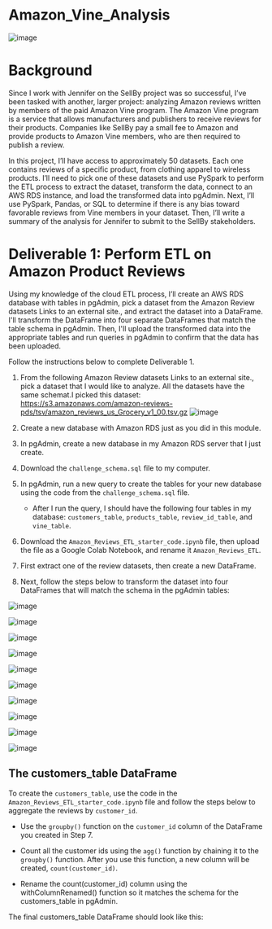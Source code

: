 # Amazon_Vine_Analysis

![image](https://user-images.githubusercontent.com/112348240/216741112-8b3b8ff7-0ba2-4707-b83a-7547fe382c30.png)

# Background
Since I work with Jennifer on the SellBy project was so successful, I’ve been tasked with another, larger project: analyzing Amazon reviews written by members of the paid Amazon Vine program. The Amazon Vine program is a service that allows manufacturers and publishers to receive reviews for their products. Companies like SellBy pay a small fee to Amazon and provide products to Amazon Vine members, who are then required to publish a review.

In this project, I’ll have access to approximately 50 datasets. Each one contains reviews of a specific product, from clothing apparel to wireless products. I’ll need to pick one of these datasets and use PySpark to perform the ETL process to extract the dataset, transform the data, connect to an AWS RDS instance, and load the transformed data into pgAdmin. Next, I’ll use PySpark, Pandas, or SQL to determine if there is any bias toward favorable reviews from Vine members in your dataset. Then, I’ll write a summary of the analysis for Jennifer to submit to the SellBy stakeholders.

# **Deliverable 1: Perform ETL on Amazon Product Reviews** 

Using my knowledge of the cloud ETL process, I’ll create an AWS RDS database with tables in pgAdmin, pick a dataset from the Amazon Review datasets Links to an external site., and extract the dataset into a DataFrame. I'll transform the DataFrame into four separate DataFrames that match the table schema in pgAdmin. Then, I'll upload the transformed data into the appropriate tables and run queries in pgAdmin to confirm that the data has been uploaded.

Follow the instructions below to complete Deliverable 1.

1. From the following Amazon Review datasets Links to an external site., pick a dataset that I would like to analyze. All the datasets have the same schemat.I picked this dataset: https://s3.amazonaws.com/amazon-reviews-pds/tsv/amazon_reviews_us_Grocery_v1_00.tsv.gz
![image](https://user-images.githubusercontent.com/112348240/216742348-29ccedee-019d-4a02-a452-1794ffbabf77.png)


2. Create a new database with Amazon RDS just as you did in this module.

3. In pgAdmin, create a new database in my Amazon RDS server that I just create.

4. Download the `challenge_schema.sql` file to my computer.

5. In pgAdmin, run a new query to create the tables for your new database using the code from the `challenge_schema.sql` file.
    - After I run the query, I should have the following four tables in my database: `customers_table`, `products_table`, `review_id_table`, and `vine_table`.
6. Download the `Amazon_Reviews_ETL_starter_code.ipynb` file, then upload the file as a Google Colab Notebook, and rename it `Amazon_Reviews_ETL`.
7. First extract one of the review datasets, then create a new DataFrame.
8. Next, follow the steps below to transform the dataset into four DataFrames that will match the schema in the pgAdmin tables:


![image](https://user-images.githubusercontent.com/112348240/216742599-847396df-7dfe-4d4f-a340-f5f8f09efda2.png)

![image](https://user-images.githubusercontent.com/112348240/216742611-51fec4f8-e2a5-4902-987e-4928f7a760e7.png)

![image](https://user-images.githubusercontent.com/112348240/216742626-a8f47ec6-7a96-430b-a229-30b360c82254.png)

![image](https://user-images.githubusercontent.com/112348240/216742645-80b2a145-bcda-44b6-a162-6f917c8d0e03.png)

![image](https://user-images.githubusercontent.com/112348240/216742684-d7389ece-2c9c-4742-9948-b826e7820a98.png)

![image](https://user-images.githubusercontent.com/112348240/216742723-6fb6fec4-faa7-4f47-a598-8310a61abae9.png)

![image](https://user-images.githubusercontent.com/112348240/216742742-f449d48a-820e-434e-a466-a6c530554aef.png)

![image](https://user-images.githubusercontent.com/112348240/216742750-746555ff-1c4c-4b78-80d3-9daba47de399.png)

![image](https://user-images.githubusercontent.com/112348240/216742967-0d2c92e6-bbf6-4c9b-9ec9-9fd336f51a1f.png)

![image](https://user-images.githubusercontent.com/112348240/216743089-c5e1d558-b758-409f-bcd3-ab76b24d5ae4.png)

## The customers_table DataFrame
To create the `customers_table`, use the code in the `Amazon_Reviews_ETL_starter_code.ipynb` file and follow the steps below to aggregate the reviews by `customer_id`.

   - Use the `groupby()` function on the `customer_id` column of the DataFrame you created in Step 7.

   - Count all the customer ids using the `agg()` function by chaining it to the `groupby()` function. After you use this function, a new column will be created, `count(customer_id)`.

   - Rename the count(customer_id) column using the withColumnRenamed() function so it matches the schema for the customers_table in pgAdmin.

The final customers_table DataFrame should look like this:







  
